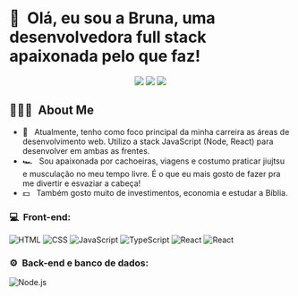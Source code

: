 <h1>👋 &nbsp;Olá, eu sou a Bruna, uma desenvolvedora full stack apaixonada pelo que faz!</h1>
<p align="center">
<a href="https://www.instagram.com/brunarocham_/?hl=en"><img src="https://img.shields.io/badge/-@brunarocham_-E4405F?style=flat-square&logo=Instagram&logoColor=white"/></a>
<a href="https://www.linkedin.com/in/brunarocha-/"><img src="https://img.shields.io/badge/-Bruna Rocha Marques -0077B5?style=flat-square&logo=Linkedin&logoColor=white"/></a>
<a href="mailto:brunaads001@gmail.com"><img src="https://img.shields.io/badge/-brunaads001@gmail.com-D14836?style=flat-square&logo=Gmail&logoColor=white"/></a>

</p>

<h2> 👨🏻‍💻 &nbsp;About Me </h2>

- 🚀 &nbsp; Atualmente, tenho como foco principal da minha carreira as áreas de desenvolvimento web. Utilizo a stack JavaScript (Node, React) para desenvolver em ambas as frentes.
- 🏎 &nbsp; Sou apaixonada por cachoeiras, viagens e costumo praticar jiujtsu e musculação no meu tempo livre. É o que eu mais gosto de fazer pra me divertir e esvaziar a cabeça!
- 💵 &nbsp; Também gosto muito de investimentos, economia e estudar a Bíblia.


<h3>💻 &nbsp;Front-end:</h3>

![HTML](https://img.shields.io/badge/-HTML-333333?style=flat&logo=HTML5)
![CSS](https://img.shields.io/badge/-CSS-333333?style=flat&logo=CSS3&logoColor=1572B6)
![JavaScript](https://img.shields.io/badge/-JavaScript-333333?style=flat&logo=javascript)
![TypeScript](https://img.shields.io/badge/-TypeScript-333333?style=flat&logo=typescript&logoColor=2D79C7)
![React](https://img.shields.io/badge/-React-333333?style=flat&logo=react)
![React](https://img.shields.io/badge/-React%20Native-333333?style=flat&logo=react)

<h3>⚙️ &nbsp;Back-end e banco de dados:</h3>

![Node.js](https://img.shields.io/badge/-Node.js-333333?style=flat&logo=node.js)




